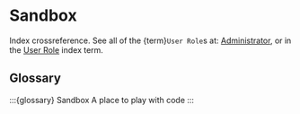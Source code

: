 # Sandbox

Index crossreference. See all of the {term}`User Role`s at: [Administrator](<#idx-role>), or in the [User Role](<genindex>) index term.

## Glossary
:::{glossary}
Sandbox
	A place to play with code
:::
